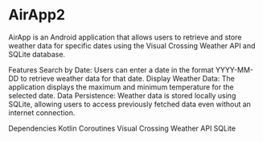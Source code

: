 # AirApp2
AirApp is an Android application that allows users to retrieve and store weather data for specific dates using the Visual Crossing Weather API and SQLite database.

Features
Search by Date: Users can enter a date in the format YYYY-MM-DD to retrieve weather data for that date.
Display Weather Data: The application displays the maximum and minimum temperature for the selected date.
Data Persistence: Weather data is stored locally using SQLite, allowing users to access previously fetched data even without an internet connection.

Dependencies
Kotlin Coroutines
Visual Crossing Weather API
SQLite
